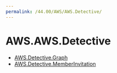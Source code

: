 ```yaml
---
permalink: /44.00/AWS/AWS.Detective/
---
```


# AWS.AWS.Detective



* [AWS.Detective.Graph](AWS.Detective.Graph.md)
* [AWS.Detective.MemberInvitation](AWS.Detective.MemberInvitation.md)